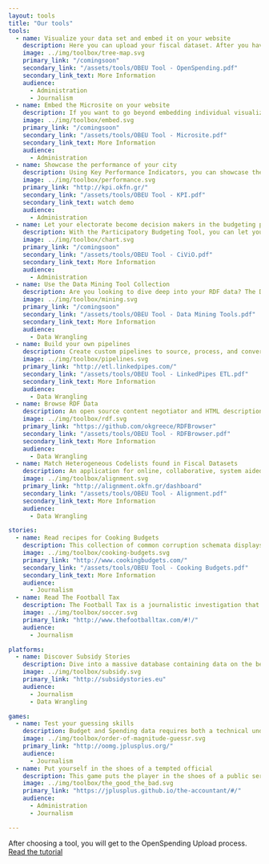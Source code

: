 ```yaml
---
layout: tools
title: "Our tools"
tools:
  - name: Visualize your data set and embed it on your website
    description: Here you can upload your fiscal dataset. After you have described each column, you can produce instant visualisations to share with your electorate.
    image: ../img/toolbox/tree-map.svg
    primary_link: "/comingsoon"
    secondary_link: "/assets/tools/OBEU Tool - OpenSpending.pdf"
    secondary_link_text: More Information
    audience:
      - Administration
      - Journalism
  - name: Embed the Microsite on your website
    description: If you want to go beyond embedding individual visualizations on your website, you can implement the microsite - a slimmed down, lightweight version of the dataset viewer, that you can easily control using an admin interface.
    image: ../img/toolbox/embed.svg
    primary_link: "/comingsoon"
    secondary_link: "/assets/tools/OBEU Tool - Microsite.pdf"
    secondary_link_text: More Information
    audience:
      - Administration
  - name: Showcase the performance of your city
    description: Using Key Performance Indicators, you can showcase the performance of your city or municipality.
    image: ../img/toolbox/performance.svg
    primary_link: "http://kpi.okfn.gr/"
    secondary_link: "/assets/tools/OBEU Tool - KPI.pdf"
    secondary_link_text: watch demo
    audience:
      - Administration
  - name: Let your electorate become decision makers in the budgeting process
    description: With the Participatory Budgeting Tool, you can let your electorate become decision makers in the budgeting process!
    image: ../img/toolbox/chart.svg
    primary_link: "/comingsoon"
    secondary_link: "/assets/tools/OBEU Tool - CiViO.pdf"
    secondary_link_text: More Information
    audience:
      - Administration
  - name: Use the Data Mining Tool Collection
    description: Are you looking to dive deep into your RDF data? The Data Mining Tool Collection offers you a plethora of ways to do so. Using it you can apply time series algorithms, detect outliers, perform descriptive statistics, do clustering and similarity learning
    image: ../img/toolbox/mining.svg
    primary_link: "/comingsoon"
    secondary_link: "/assets/tools/OBEU Tool - Data Mining Tools.pdf"
    secondary_link_text: More Information
    audience:
      - Data Wrangling
  - name: Build your own pipelines
    description: Create custom pipelines to source, process, and convert data from almost any source into a variety of formats.
    image: ../img/toolbox/pipelines.svg
    primary_link: "http://etl.linkedpipes.com/"
    secondary_link: "/assets/tools/OBEU Tool - LinkedPipes ETL.pdf"
    secondary_link_text: More Information
    audience:
      - Data Wrangling
  - name: Browse RDF Data
    description: An open source content negotiator and HTML description generator for RDF resources. It is a PHP web application, able to be deployed in most environments out of the box with minimum effort, lowering the barrier for publishing Linked Data on the Web.
    image: ../img/toolbox/rdf.svg
    primary_link: "https://github.com/okgreece/RDFBrowser"
    secondary_link: "/assets/tools/OBEU Tool - RDFBrowser.pdf"
    secondary_link_text: More Information
    audience:
      - Data Wrangling
  - name: Match Heterogeneous Codelists found in Fiscal Datasets
    description: An application for online, collaborative, system aided manual entity linking. The tool can be used to manually create linksets between two knowledge graphs or to validate linkesets.
    image: ../img/toolbox/alignment.svg
    primary_link: "http://alignment.okfn.gr/dashboard"
    secondary_link: "/assets/tools/OBEU Tool - Alignment.pdf"
    secondary_link_text: More Information
    audience:
      - Data Wrangling

stories:
  - name: Read recipes for Cooking Budgets
    description: This collection of common corruption schemata displays European processes in bribery, embezzlement, favoritism and general abuse of public resources for private gains. It is meant to be used as a resource for journalists seeking to investigate misuse of public funds.
    image: ../img/toolbox/cooking-budgets.svg
    primary_link: "http://www.cookingbudgets.com/"
    secondary_link: "/assets/tools/OBEU Tool - Cooking Budgets.pdf"
    secondary_link_text: More Information
    audience:
      - Journalism
  - name: Read The Football Tax
    description: The Football Tax is a journalistic investigation that traces public spending to professional football.
    image: ../img/toolbox/soccer.svg
    primary_link: "http://www.thefootballtax.com/#!/"
    audience:
      - Journalism

platforms:
  - name: Discover Subsidy Stories
    description: Dive into a massive database containing data on the beneficiaries of three of the most important financial instruments of the European Union, namely ERDF, ESIF, and Cohesion fund.
    image: ../img/toolbox/subsidy.svg
    primary_link: "http://subsidystories.eu"
    audience:
      - Journalism
      - Data Wrangling

games:
  - name: Test your guessing skills
    description: Budget and Spending data requires both a technical understanding and an immaculate sense of magnitude. Find out how you compare to others in your field using the Order of Magnitude Guessr
    image: ../img/toolbox/order-of-magnitude-guessr.svg
    primary_link: "http://oomg.jplusplus.org/"
    audience:
      - Journalism
  - name: Put yourself in the shoes of a tempted official
    description: This game puts the player in the shoes of a public servant, tempted at various stages of his career path. How long will you stay legal?
    image: ../img/toolbox/the_good_the_bad.svg
    primary_link: "https://jplusplus.github.io/the-accountant/#/"
    audience:
      - Administration
      - Journalism

---
```


After choosing a tool, you will get to the OpenSpending Upload process. [Read the tutorial](../documentation)
